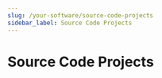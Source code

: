 ```yaml
---
slug: /your-software/source-code-projects
sidebar_label: Source Code Projects
---
```


# Source Code Projects
